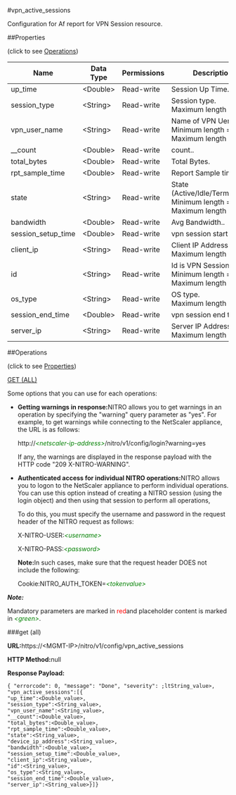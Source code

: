 #vpn_active_sessions

Configuration for Af report for VPN Session resource.


##Properties 
<span>(click to see [Operations](#opera))</span>


<table><thead><tr><th>Name</th><th>Data Type</th><th>Permissions</th><th>Description</th></tr></thead><tbody><tr><td>up_time</td><td>&lt;Double></td><td>Read-write</td><td>Session Up Time.</td></tr><tr><td>session_type</td><td>&lt;String></td><td>Read-write</td><td>Session type.<br>Maximum length = 128</td></tr><tr><td>vpn_user_name</td><td>&lt;String></td><td>Read-write</td><td>Name of VPN Uer.<br>Minimum length = 1<br>Maximum length = 128</td></tr><tr><td>__count</td><td>&lt;Double></td><td>Read-write</td><td>count..</td></tr><tr><td>total_bytes</td><td>&lt;Double></td><td>Read-write</td><td>Total Bytes.</td></tr><tr><td>rpt_sample_time</td><td>&lt;Double></td><td>Read-write</td><td>Report Sample time..</td></tr><tr><td>state</td><td>&lt;String></td><td>Read-write</td><td>State (Active/Idle/Terminated).<br>Minimum length = 1<br>Maximum length = 128</td></tr><tr><td>bandwidth</td><td>&lt;Double></td><td>Read-write</td><td>Avg Bandwidth..</td></tr><tr><td>session_setup_time</td><td>&lt;Double></td><td>Read-write</td><td>vpn session start time.</td></tr><tr><td>client_ip</td><td>&lt;String></td><td>Read-write</td><td>Client IP Address..<br>Maximum length = 64</td></tr><tr><td>id</td><td>&lt;String></td><td>Read-write</td><td>Id is VPN Session ID.<br>Minimum length = 1<br>Maximum length = 64</td></tr><tr><td>os_type</td><td>&lt;String></td><td>Read-write</td><td>OS type.<br>Maximum length = 128</td></tr><tr><td>session_end_time</td><td>&lt;Double></td><td>Read-write</td><td>vpn session end time.</td></tr><tr><td>server_ip</td><td>&lt;String></td><td>Read-write</td><td>Server IP Address..<br>Maximum length = 64</td></tr></tbody></table>
##Operations 
<span>(click to see [Properties](#prope))</span>


[GET (ALL)](#get-)


Some options that you can use for each operations:
<ul><li><p><b>Getting warnings in response:</b>NITRO allows you to get warnings in an operation by specifying the "warning" query parameter as "yes". For example, to get warnings while connecting to the NetScaler appliance, the URL is as follows:</p><p>http://<span style="color:green;font-style:italic;">&lt;netscaler-ip-address&gt;</span>/nitro/v1/config/login?warning=yes</p><p>If any, the warnings are displayed in the response payload with the HTTP code "209 X-NITRO-WARNING".</p></li><li><p><b>Authenticated access for individual NITRO operations:</b>NITRO allows you to logon to the NetScaler appliance to perform individual operations. You can use this option instead of creating a NITRO session (using the login object) and then using that session to perform all operations,</p><p>To do this, you must specify the username and password in the request header of the NITRO request as follows:</p><p>X-NITRO-USER:<span style="color:green;font-style:italic;">&lt;username&gt;</span></p><p>X-NITRO-PASS:<span style="color:green;font-style:italic;">&lt;password&gt;</span></p><p><b>Note:</b>In such cases, make sure that the request header DOES not include the following:</p><p>Cookie:NITRO_AUTH_TOKEN=<span style="color:green;font-style:italic;">&lt;tokenvalue&gt;</span></p></li></ul>



***Note:*** 
Mandatory parameters are marked in <span style="color:#FF0000;">red</span>and placeholder content is marked in <span style="color:green;font-style:italic">&lt;green&gt;</span>.

###get (all)



<b>URL:</b>https://&lt;MGMT-IP&gt;/nitro/v1/config/vpn_active_sessions
<b>HTTP Method:</b>null
<b>Response Payload: </b>```{ "errorcode": 0, "message": "Done", "severity": ;ltString_value>, "vpn_active_sessions":[{"up_time":<Double_value>,"session_type":<String_value>,"vpn_user_name":<String_value>,"__count":<Double_value>,"total_bytes":<Double_value>,"rpt_sample_time":<Double_value>,"state":<String_value>,"device_ip_address":<String_value>,"bandwidth":<Double_value>,"session_setup_time":<Double_value>,"client_ip":<String_value>,"id":<String_value>,"os_type":<String_value>,"session_end_time":<Double_value>,"server_ip":<String_value>}]}```



